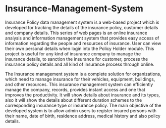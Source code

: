 # Insurance-Management-System

Insurance Policy data management system is a web-based project which is developed for tracking the details of the insurance policy, customer details and company details. This series of web pages is an online insurance analysis and information management system that provides easy access of information regarding the people and resources of insurance. User can view their own personal details when login into the Policy Holder module. This project is useful for any kind of insurance company to manage the insurance details, to sanction the insurance for customer, process the insurance policy details and all kind of insurance process through online. 

The Insurance management system is a complete solution for organizations, which need to manage insurance for their vehicles, equipment, buildings, and other resources. This insurance management system can efficiently manage the company, records, provides instant access and one that improves the productivity. It will show details about insurance and its types, also it will show the details about different duration schemes to the corresponding insurance type or insurance policy. The main objective of the developed system is to allow admin users to register insured persons with their name, date of birth, residence address, medical history and also policy details.
